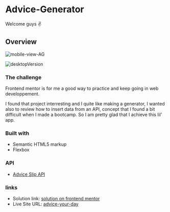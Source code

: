 # Advice-Generator

Welcome guys :v:

## Overview

![mobile-view-AG](https://user-images.githubusercontent.com/49433206/180167756-97ca1d7b-db0a-429b-a6bd-ff54ddc691cd.jpeg)


![desktopVersion](https://user-images.githubusercontent.com/49433206/180167012-9173b8b7-e7f8-4b8a-8af6-43bc25495193.jpeg)



### The challenge

Frontend mentor is for me a good way to practice and keep going in web developpement.

I found that project interresting and I quite like making a generator, I wanted also to review how to insert data from an API, concept that I found a bit difficult when I made a bootcamp. So I am pretty glad that I achieve this lil' app.

### Built with

- Semantic HTML5 markup
- Flexbox

### API
- [Advice Slip API](https://api.adviceslip.com)

### links
- Solution link: [solution on frontend mentor](https://www.frontendmentor.io/solutions/advice-generator-3SQbMKozVu)
- Live Site URL: [advice-your-day](https://advice-your-day.netlify.app/)
